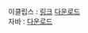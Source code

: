 이클립스 : [링크](https://eclipse.org) [다운로드](https://www.eclipse.org/downloads/)<br>
자바 : [다운로드](https://www.oracle.com/java/technologies/downloads/#java8)

